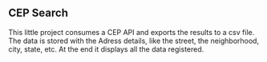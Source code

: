 ## CEP Search
This little project consumes a CEP API and exports the results to a csv file.
The data is stored with the Adress details, like the street, the neighborhood, city, state, etc.
At the end it displays all the data registered.